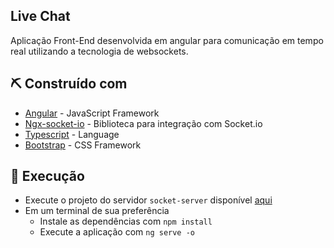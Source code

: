 ## Live Chat

Aplicação Front-End desenvolvida em angular para comunicação em tempo real utilizando a tecnologia de websockets.

## ⛏️ Construído com 

- [Angular](https://angular.io/) - JavaScript Framework
- [Ngx-socket-io](https://www.npmjs.com/package/ngx-socket-io)  - Biblioteca para integração com Socket.io 
- [Typescript](https://www.typescriptlang.org/) - Language
- [Bootstrap](https://getbootstrap.com/) - CSS Framework

## 🏁 Execução

- Execute o projeto do servidor `socket-server` disponível [aqui](https://github.com/WillACosta/socket-server)
- Em um terminal de sua preferência
  - Instale as dependências com `npm install`
  - Execute a aplicação com `ng serve -o`